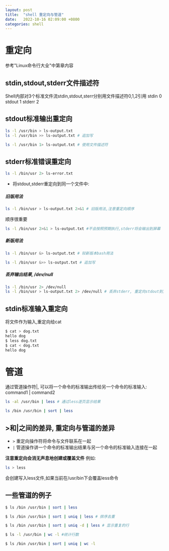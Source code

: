 ```yaml
---
layout: post
title:  "shell 重定向与管道"
date:   2022-10-16 02:09:00 +0800
categories: shell
---
```


# 重定向
参考"Linux命令行大全"中第章内容
## stdin,stdout,stderr文件描述符
Shell内部对3个标准文件流stdin,stdout,sterr分别用文件描述符0,1,2引用
stdin 0
stdout 1
stderr 2

## stdout标准输出重定向
```bash
ls -l /usr/bin > ls-output.txt
ls -l /usr/bin >> ls-output.txt # 追加写

ls -l /usr/bin 1> ls-output.txt # 使用文件描述符
```

## stderr标准错误重定向


```bash
ls -l /bin/usr 2> ls-error.txt
```

* 将stdout,stderr重定向到同一个文件中:
##### 旧版用法
```bash
ls -l /bin/usr > ls-output.txt 2>&1 # 旧版用法,注意重定向顺序
```
顺序很重要
```bash
ls -l /bin/usr 2>&1 > ls-output.txt #不会按照预期执行,stderr将会输出到屏幕
```

##### 新版用法
```bash
ls -l /bin/usr &> ls-output.txt # 较新版本bash用法

ls -l /bin/usr &>> ls-output.txt # 追加写
```

##### 丢弃输出结果, /dev/null
```bash
ls -l /bin/usr 2> /dev/null
ls -l /bin/usr > ls-output.txt 2> /dev/null # 丢弃stderr, 重定向stdout到文件
```

## stdin标准输入重定向
将文件作为输入,重定向给cat
```bash
$ cat > dog.txt
hello dog
$ less dog.txt
$ cat < dog.txt
hello dog
```

# 管道
通过管道操作符|, 可以将一个命令的标准输出传给另一个命令的标准输入:
command1 | command2


```bash
ls -al /usr/bin | less # 通过less逐页显示结果

ls /bin /usr/bin | sort | less
```

## >和|之间的差异, 重定向与管道的差异
* ```>``` 重定向操作符将命令与文件联系在一起
* ```|``` 管道操作讲一个命令的标准输出结果与另一个命令的标准输入连接在一起

**注意重定向会消无声息地创建或覆盖文件**
例如:
```bash
ls > less
```
会创建写入less文件,如果当前在/usr/bin下会覆盖less命令

## 一些管道的例子
```bash
$ ls /bin /usr/bin | sort | less

$ ls /bin /usr/bin | sort | uniq | less # 排序去重

$ ls /bin /usr/bin | sort | uniq -d | less # 显示重复的行

$ ls -l /usr/bin | wc -l #统计行数

$ ls /bin /usr/bin | sort | uniq | wc -l

```
